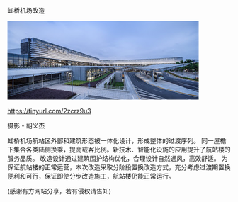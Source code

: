 虹桥机场改造

![虹桥机场改造](https://github.com/ywangnccu/ywang/blob/main/images/HongqiaoAirport.jpg)

https://tinyurl.com/2zcrz9u3

摄影 - 胡义杰

虹桥机场航站区外部和建筑形态被一体化设计，形成整体的过渡序列。
同一屋檐下集合各类陆侧换乘，提高载客比例。新技术、智能化设施的应用提升了航站楼的服务品质。
改造设计通过建筑围护结构优化，合理设计自然通风，高效舒适。
为保证航站楼的正常运营，本次改造采取分阶段置换改造方式，充分考虑过渡期置换便利和可行，保证即使分步改造施工，航站楼仍能正常运行。

(感谢有方网站分享，若有侵权请告知)
